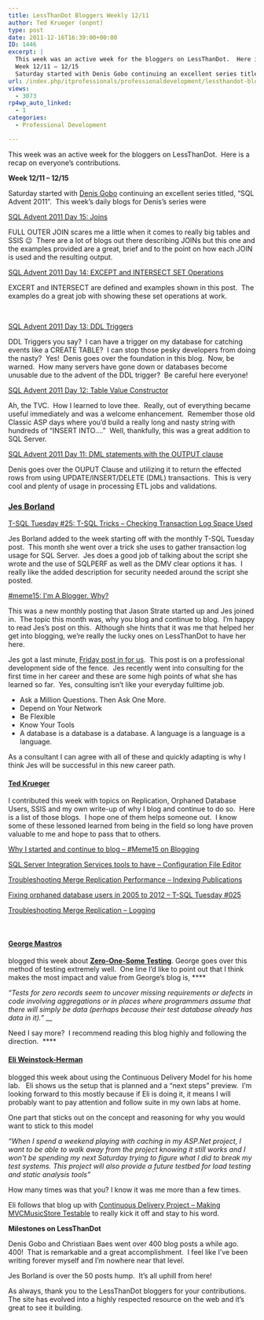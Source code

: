 ```yaml
---
title: LessThanDot Bloggers Weekly 12/11
author: Ted Krueger (onpnt)
type: post
date: 2011-12-16T16:39:00+00:00
ID: 1446
excerpt: |
  This week was an active week for the bloggers on LessThanDot.  Here is a recap on everyone’s contributions.
  Week 12/11 – 12/15
  Saturday started with Denis Gobo continuing an excellent series titled, “SQL Advent 2011”.  This week’s daily blogs for Deni&hellip;
url: /index.php/itprofessionals/professionaldevelopment/lessthandot-bloggers-weekly/
views:
  - 3073
rp4wp_auto_linked:
  - 1
categories:
  - Professional Development

---
```

This week was an active week for the bloggers on LessThanDot.  Here is a recap on everyone’s contributions.

**Week 12/11 – 12/15**

Saturday started with [Denis Gobo][1] continuing an excellent series titled, “SQL Advent 2011”.  This week’s daily blogs for Denis’s series were

[SQL Advent 2011 Day 15: Joins][2]

FULL OUTER JOIN scares me a little when it comes to really big tables and SSIS 😉  There are a lot of blogs out there describing JOINs but this one and the examples provided are a great, brief and to the point on how each JOIN is used and the resulting output.

[SQL Advent 2011 Day 14: EXCEPT and INTERSECT SET Operations][3]

EXCERT and INTERSECT are defined and examples shown in this post.  The examples do a great job with showing these set operations at work.

 

[SQL Advent 2011 Day 13: DDL Triggers][4]

DDL Triggers you say?  I can have a trigger on my database for catching events like a CREATE TABLE?  I can stop those pesky developers from doing the nasty?  Yes!  Denis goes over the foundation in this blog.  Now, be warned.  How many servers have gone down or databases become unusable due to the advent of the DDL trigger?  Be careful here everyone!

[SQL Advent 2011 Day 12: Table Value Constructor][5]

Ah, the TVC.  How I learned to love thee.  Really, out of everything became useful immediately and was a welcome enhancement.  Remember those old Classic ASP days where you’d build a really long and nasty string with hundreds of “INSERT INTO….”  Well, thankfully, this was a great addition to SQL Server.

[SQL Advent 2011 Day 11: DML statements with the OUTPUT clause][6]

Denis goes over the OUPUT Clause and utilizing it to return the effected rows from using UPDATE/INSERT/DELETE (DML) transactions.  This is very cool and plenty of usage in processing ETL jobs and validations.

[][1]

### [Jes Borland][1]

[T-SQL Tuesday #25: T-SQL Tricks &#8211; Checking Transaction Log Space Used][7]

Jes Borland added to the week starting off with the monthly T-SQL Tuesday post.  This month she went over a trick she uses to gather transaction log usage for SQL Server.  Jes does a good job of talking about the script she wrote and the use of SQLPERF as well as the DMV clear options it has.  I really like the added description for security needed around the script she posted.

[#meme15: I'm A Blogger. Why?][8]

This was a new monthly posting that Jason Strate started up and Jes joined in.  The topic this month was, why you blog and continue to blog.  I’m happy to read Jes’s post on this.  Although she hints that it was me that helped her get into blogging, we’re really the lucky ones on LessThanDot to have her here.

Jes got a last minute, [Friday post in for us][9].  This post is on a professional development side of the fence.  Jes recently went into consulting for the first time in her career and these are some high points of what she has learned so far.  Yes, consulting isn’t like your everyday fulltime job.

  * Ask a Million Questions. Then Ask One More. 
  * Depend on Your Network 
  * Be Flexible 
  * Know Your Tools 
  * A database is a database is a database. A language is a language is a language. 

As a consultant I can agree with all of these and quickly adapting is why I think Jes will be successful in this new career path.

[][10]

#### [Ted Krueger][10]

I contributed this week with topics on Replication, Orphaned Database Users, SSIS and my own write-up of why I blog and continue to do so.  Here is a list of those blogs.  I hope one of them helps someone out.  I know some of these lessoned learned from being in the field so long have proven valuable to me and hope to pass that to others.

[Why I started and continue to blog &#8211; #Meme15 on Blogging][11]

[SQL Server Integration Services tools to have – Configuration File Editor][12]

[Troubleshooting Merge Replication Performance – Indexing Publications][13]

[Fixing orphaned database users in 2005 to 2012 &#8211; T-SQL Tuesday #025][14]

[Troubleshooting Merge Replication – Logging][15]

 

#### [George Mastros][16]

blogged this week about **[Zero-One-Some Testing][17]**. George goes over this method of testing extremely well.  One line I’d like to point out that I think makes the most impact and value from George’s blog is, ****

_“Tests for zero records seem to uncover missing requirements or defects in code involving aggregations or in places where programmers assume that there will simply be data (perhaps because their test database already has data in it).”_ __

Need I say more?  I recommend reading this blog highly and following the direction.   ****

[][18]

#### [Eli Weinstock-Herman][18]

blogged this week about using the Continuous Delivery Model for his home lab.   Eli shows us the setup that is planned and a “next steps” preview.  I’m looking forward to this mostly because if Eli is doing it, it means I will probably want to pay attention and follow suite in my own labs at home.

One part that sticks out on the concept and reasoning for why you would want to stick to this model

_“When I spend a weekend playing with caching in my ASP.Net project, I want to be able to walk away from the project knowing it still works and I won't be spending my next Saturday trying to figure what I did to break my test systems. This project will also provide a future testbed for load testing and static analysis tools”_

How many times was that you? I know it was me more than a few times.

Eli follows that blog up with [Continuous Delivery Project &#8211; Making MVCMusicStore Testable][19] to really kick it off and stay to his word.

**Milestones on LessThanDot** 

Denis Gobo and Christiaan Baes went over 400 blog posts a while ago.  400!  That is remarkable and a great accomplishment.  I feel like I’ve been writing forever myself and I’m nowhere near that level.

Jes Borland is over the 50 posts hump.  It’s all uphill from here!

As always, thank you to the LessThanDot bloggers for your contributions.  The site has evolved into a highly respected resource on the web and it’s great to see it building.

 [1]: /index.php/All/?disp=authdir&author=420
 [2]: /index.php/All/?p=1545 "SQL Advent 2011 Day 15: Joins"
 [3]: /index.php/All/?p=1542 "SQL Advent 2011 Day 14: EXCEPT and INTERSECT SET Operations"
 [4]: /index.php/All/?p=1539 "SQL Advent 2011 Day 13: DDL Triggers"
 [5]: /index.php/All/?p=1536 "SQL Advent 2011 Day 12: Table Value Constructor"
 [6]: /index.php/All/?p=1533 "SQL Advent 2011 Day 11: DML statements with the OUTPUT clause"
 [7]: /index.php/All/?p=1538 "T-SQL Tuesday #25: T-SQL Tricks - Checking Transaction Log Space Used"
 [8]: /index.php/All/?p=1544 "#meme15: I'm A Blogger. Why?"
 [9]: /index.php/ITProfessionals/ProfessionalDevelopment/on-being-a-consultant-lessons-1
 [10]: /index.php/All/?disp=authdir&author=68
 [11]: /index.php/All/?p=1543 "Why I started and continue to blog - #Meme15 on Blogging"
 [12]: /index.php/All/?p=1534 "SQL Server Integration Services tools to have – Configuration File Editor"
 [13]: /index.php/All/?p=1530 "Troubleshooting Merge Replication Performance – Indexing Publications"
 [14]: /index.php/All/?p=1537 "Fixing orphaned database users in 2005 to 2012 - T-SQL Tuesday #025"
 [15]: /index.php/All/?p=1529 "Troubleshooting Merge Replication – Logging"
 [16]: /index.php/All/?disp=authdir&author=10
 [17]: /index.php/DataMgmt/DBProgramming/zero-one-some-testing
 [18]: /index.php/All/?disp=authdir&author=9
 [19]: /index.php/All/?p=1510 "Continuous Delivery Project - Making MVCMusicStore Testable"